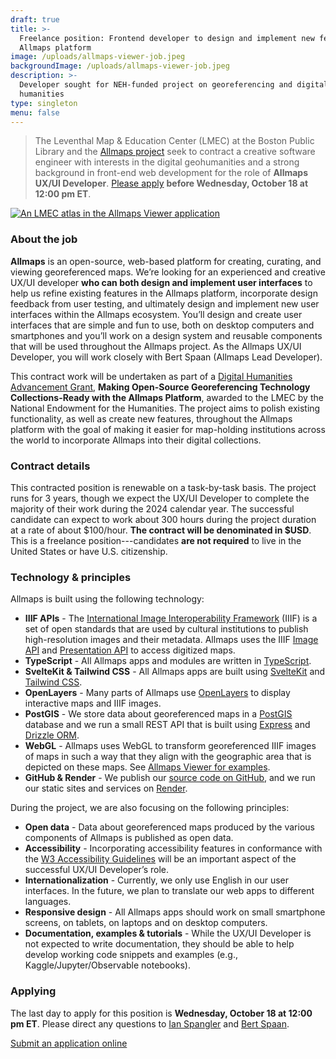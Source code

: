 ```yaml
---
draft: true
title: >-
  Freelance position: Frontend developer to design and implement new features in
  Allmaps platform
image: /uploads/allmaps-viewer-job.jpeg
backgroundImage: /uploads/allmaps-viewer-job.jpeg
description: >-
  Developer sought for NEH-funded project on georeferencing and digital
  humanities
type: singleton
menu: false
---
```


> The Leventhal Map & Education Center (LMEC) at the Boston Public Library and the [Allmaps project](https://allmaps.org) seek to contract a creative software engineer with interests in the digital geohumanities and a strong background in front-end web development for the role of **Allmaps UX/UI Developer**. [Please apply](#apply-now) **before Wednesday, October 18 at 12:00 pm ET**.

[![An LMEC atlas in the Allmaps Viewer application](/uploads/allmaps-viewer-job.jpeg)](https://viewer.allmaps.org)

### About the job

**Allmaps** is an open-source, web-based platform for creating, curating, and viewing georeferenced maps. We’re looking for an experienced and creative UX/UI developer **who can both design and implement user interfaces** to help us refine existing features in the Allmaps platform, incorporate design feedback from user testing, and ultimately design and implement new user interfaces within the Allmaps ecosystem. You’ll design and create user interfaces that are simple and fun to use, both on desktop computers and smartphones and you’ll work on a design system and reusable components that will be used throughout the Allmaps project. As the Allmaps UX/UI Developer, you will work closely with Bert Spaan (Allmaps Lead Developer).

This contract work will be undertaken as part of a [Digital Humanities Advancement Grant](https://www.neh.gov/news/neh-announces-413-million-280-humanities-projects-nationwide), **Making Open-Source Georeferencing Technology Collections-Ready with the Allmaps Platform**, awarded to the LMEC by the National Endowment for the Humanities. The project aims to polish existing functionality, as well as create new features, throughout the Allmaps platform with the goal of making it easier for map-holding institutions across the world to incorporate Allmaps into their digital collections.

### Contract details

This contracted position is renewable on a task-by-task basis. The project runs for 3 years, though we expect the UX/UI Developer to complete the majority of their work during the 2024 calendar year. The successful candidate can expect to work about 300 hours during the project duration at a rate of about $100/hour. **The contract will be denominated in $USD**. This is a freelance position---candidates **are not required** to live in the United States or have U.S. citizenship.

### Technology & principles

Allmaps is built using the following technology:

* **IIIF APIs** - The [International Image Interoperability Framework](https://iiif.io) (IIIF) is a set of open standards that are used by cultural institutions to publish high-resolution images and their metadata. Allmaps uses the IIIF [Image API](https://iiif.io/api/image/3.0/) and [Presentation API](https://iiif.io/api/presentation/3.0/) to access digitized maps.
* **TypeScript** - All Allmaps apps and modules are written in [TypeScript](https://www.typescriptlang.org/).
* **SvelteKit & Tailwind CSS** - All Allmaps apps are built using [SvelteKit](https://kit.svelte.dev/) and [Tailwind CSS](https://tailwindcss.com/).
* **OpenLayers** - Many parts of Allmaps use [OpenLayers](https://openlayers.org/) to display interactive maps and IIIF images.
* **PostGIS** - We store data about georeferenced maps in a [PostGIS](http://postgis.net/) database and we run a small REST API that is built using [Express](https://expressjs.com/) and [Drizzle ORM](https://orm.drizzle.team/).
* **WebGL** - Allmaps uses WebGL to transform georeferenced IIIF images of maps in such a way that they align with the geographic area that is depicted on these maps. See [Allmaps Viewer for examples](https://viewer.allmaps.org).
* **GitHub & Render** - We publish our [source code on GitHub](https://github.com/allmaps/allmaps), and we run our static sites and services on [Render](https://render.com/).

During the project, we are also focusing on the following principles:

* **Open data** - Data about georeferenced maps produced by the various components of Allmaps is published as open data.
* **Accessibility** - Incorporating accessibility features in conformance with the [W3 Accessibility Guidelines](https://www.w3.org/WAI/standards-guidelines/) will be an important aspect of the successful UX/UI Developer’s role.
* **Internationalization** - Currently, we only use English in our user interfaces. In the future, we plan to translate our web apps to different languages.
* **Responsive design** - All Allmaps apps should work on small smartphone screens, on tablets, on laptops and on desktop computers.
* **Documentation, examples & tutorials** - While the UX/UI Developer is not expected to write documentation, they should be able to help develop working code snippets and examples (e.g., Kaggle/Jupyter/Observable notebooks).

### Applying

The last day to apply for this position is **Wednesday, October 18 at 12:00 pm ET**. Please direct any questions to [Ian Spangler](../people/ian-spangler.md) and [Bert Spaan](mailto:bert@allmaps.org).

<a href="https://airtable.com/appfE1BFZoHj0lgNu/shruyy2LqptK53AB1" class="btn btn-primary-outline">Submit an application online</a>
